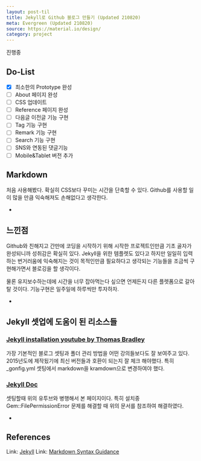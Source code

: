 ```yaml
---
layout: post-til
title: Jekyll로 Github 블로그 만들기 (Updated 210820)
meta: Evergreen (Updated 210820)
source: https://material.io/design/
category: project
---
```


진행중
## Do-List
- [x] 최소한의 Prototype 완성
- [ ] About 페이지 완성
- [ ] CSS 업데이트
- [ ] Reference 페이지 완성
- [ ] 다음글 이전글 기능 구현
- [ ] Tag 기능 구현
- [ ] Remark 기능 구현
- [ ] Search 기능 구현
- [ ] SNS와 연동된 댓글기능
- [ ] Mobile&Tablet 버전 추가

## Markdown
처음 사용해봤다. 확실히 CSS보다 꾸미는 시간을 단축할 수 있다. Github를 사용할 일이 많을 만큼 익숙해져도 손해없다고 생각한다.

-
## 느낀점
Github와 친해지고 간만에 코딩을 시작하기 위해 시작한 프로젝트인만큼 기초 골자가 완성되니까 성취감은 확실히 있다. Jekyll을 위한 템플렛도 있다고 하지만 일일히 입력하는 번거러움에 익숙해지는 것이 목적인만큼 필요하다고 생각되는 기능들을 조금씩 구현해가면서 블로깅을 할 생각이다.

물론 유지보수하는데에 시간을 너무 잡아먹는다 싶으면 언제든지 다른 플렛폼으로 갈아탈 것이다. 기능구현은 일주일에 하루씩만 투자하자.

-
## Jekyll 셋업에 도움이 된 리소스들
### [Jekyll installation youtube by Thomas Bradley](https://www.youtube.com/watch?v=oiNVQ9Zjy4o&list=PLWjCJDeWfDdfVEcLGAfdJn_HXyM4Y7_k-)
가장 기본적인 블로그 셋팅과 폴더 관리 방법을 어떤 강의들보다도 잘 보여주고 있다. 2015년도에 제작됬기에 최신 버전들과 호환이 되는지 잘 체크 해야했다. 특히 _gonfig.yml 셋팅에서 markdown을 kramdown으로 변경하여야 했다.

### [Jekyll Doc](https://jekyllrb-ko.github.io/docs/installation/macos/)
셋팅할때 위의 유투브와 병행해서 본 페이지이다. 특히 설치중 Gem::FilePermissionError 문제를 해결할 때 위의 문서를 참조하여 해결하였다.

-
## References
Link: [Jekyll](https://jekyllrb.com/docs/)
Link: [Markdown Syntax Guidance](https://guides.github.com/features/mastering-markdown/)


